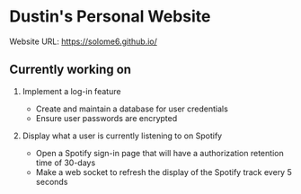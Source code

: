 # Dustin's Personal Website

Website URL: <https://solome6.github.io/>

## Currently working on

1. Implement a log-in feature

    - Create and maintain a database for user credentials  
    - Ensure user passwords are encrypted

2. Display what a user is currently listening to on Spotify

    - Open a Spotify sign-in page that will have a authorization retention time of 30-days  
    - Make a web socket to refresh the display of the Spotify track every 5 seconds
